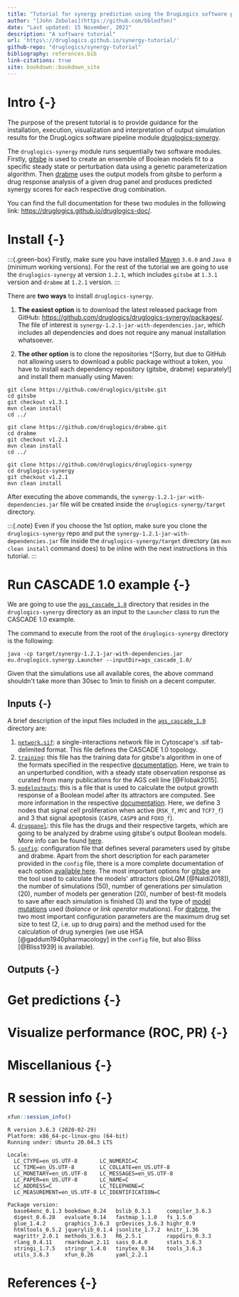 ```yaml
---
title: "Tutorial for synergy prediction using the DrugLogics software pipeline"
author: "[John Zobolas](https://github.com/bblodfon)"
date: "Last updated: 15 November, 2021"
description: "A software tutorial"
url: 'https\://druglogics.github.io/synergy-tutorial/'
github-repo: "druglogics/synergy-tutorial"
bibliography: references.bib
link-citations: true
site: bookdown::bookdown_site
---
```


# Intro {-}

The purpose of the present tutorial is to provide guidance for the installation, execution, visualization and interpretation of output simulation results for the DrugLogics software pipeline module [druglogics-synergy](https://github.com/druglogics/druglogics-synergy).

The `druglogics-synergy` module runs sequentially two software modules.
Firstly, [gitsbe](https://github.com/druglogics/gitsbe) is used to create an ensemble of Boolean models fit to a specific steady state or perturbation data using a genetic parameterization algorithm.
Then [drabme](https://github.com/druglogics/drabme) uses the output models from gitsbe to perform a drug response analysis of a given drug panel and produces predicted synergy scores for each respective drug combination.

You can find the full documentation for these two modules in the following link: https://druglogics.github.io/druglogics-doc/.

# Install {-}

:::{.green-box}
Firstly, make sure you have installed [Maven](https://maven.apache.org/install.html) `3.6.0` and `Java 8` (minimum working versions).
For the rest of the tutorial we are going to use the `druglogics-synergy` at version `1.2.1`, which includes `gitsbe` at `1.3.1` version and `drabme` at `1.2.1` version.
:::

There are **two ways** to install `druglogics-synergy`.

1. **The easiest option** is to download the latest released package from GitHub: https://github.com/druglogics/druglogics-synergy/packages/.
The file of interest is `synergy-1.2.1-jar-with-dependencies.jar`, which includes all dependencies and does not require any manual installation whatsoever.

2. **The other option** is to clone the repositories ^[Sorry, but due to GitHub not allowing users to download a public package without a token, you have to install each dependency repository (gitsbe, drabme) separately!] and install them manually using Maven:

```
git clone https://github.com/druglogics/gitsbe.git
cd gitsbe
git checkout v1.3.1
mvn clean install
cd ../

git clone https://github.com/druglogics/drabme.git
cd drabme
git checkout v1.2.1
mvn clean install
cd ../

git clone https://github.com/druglogics/druglogics-synergy
cd druglogics-synergy
git checkout v1.2.1
mvn clean install
```

After executing the above commands, the `synergy-1.2.1-jar-with-dependencies.jar` file will be created inside the `druglogics-synergy/target` directory.

:::{.note}
Even if you choose the 1st option, make sure you clone the `druglogics-synergy` repo and put the `synergy-1.2.1-jar-with-dependencies.jar` file inside the `druglogics-synergy/target` directory (as `mvn clean install` command does) to be inline with the next instructions in this tutorial.
:::

# Run CASCADE 1.0 example {-}

We are going to use the [`ags_cascade_1.0`](https://github.com/druglogics/druglogics-synergy/tree/v1.2.1/ags_cascade_1.0) directory that resides in the `druglogics-synergy` directory as an input to the `Launcher` class to run the CASCADE 1.0 example.

The command to execute from the root of the `druglogics-synergy` directory is the following:

```
java -cp target/synergy-1.2.1-jar-with-dependencies.jar eu.druglogics.synergy.Launcher --inputDir=ags_cascade_1.0/
```

Given that the simulations use all available cores, the above command shouldn't take more than 30sec to 1min to finish on a decent computer.

## Inputs {-}

A brief description of the input files included in the [`ags_cascade_1.0`](https://github.com/druglogics/druglogics-synergy/tree/v1.2.1/ags_cascade_1.0) directory are:

1. [`network.sif`](https://github.com/druglogics/druglogics-synergy/tree/v1.2.1/ags_cascade_1.0/network.sif): a single-interactions network file in Cytoscape's .sif tab-delimited format.
This file defines the CASCADE 1.0 topology.
2. [`training`](https://github.com/druglogics/druglogics-synergy/tree/v1.2.1/ags_cascade_1.0/training): this file has the training data for gitsbe's algorithm in one of the formats specified in the respective [documentation](https://druglogics.github.io/druglogics-doc/training-data.html).
Here, we train to an unperturbed condition, with a steady state observation response as curated from many publications for the AGS cell line [@Flobak2015].
3. [`modeloutputs`](https://github.com/druglogics/druglogics-synergy/tree/v1.2.1/ags_cascade_1.0/modeloutputs): this is a file that is used to calculate the output growth response of a Boolean model after its attractors are computed.
See more information in the respective [documentation](https://druglogics.github.io/druglogics-doc/modeloutputs.html).
Here, we define 3 nodes that signal cell proliferation when active (`RSK_f`, `MYC` and `TCF7_f`) and 3 that signal apoptosis (`CASP8`, `CASP9` and `FOXO_f`).
4. [`drugpanel`](https://github.com/druglogics/druglogics-synergy/tree/v1.2.1/ags_cascade_1.0/drugpanel): this file has the drugs and their respective targets, which are going to be analyzed by drabme using gitsbe's output Boolean models.
More info can be found [here](https://druglogics.github.io/druglogics-doc/drug-panel.html).
5. [`config`](https://github.com/druglogics/druglogics-synergy/tree/v1.2.1/ags_cascade_1.0/config): configuration file that defines several parameters used by gitsbe and drabme.
Apart from the short description for each parameter provided in the `config` file, there is a more complete documentation of each option [available here](https://druglogics.github.io/druglogics-doc/gitsbe-config.html).
The most important options for [gitsbe](https://github.com/druglogics/druglogics-synergy/blob/v1.2.1/ags_cascade_1.0/config#L27) are the tool used to calculate the models' attractors (bioLQM [@Naldi2018]), the number of simulations (50), number of generations per simulation (20), number of models per generation (20), number of best-fit models to save after each simulation is finished (3) and the type of [model mutations](https://druglogics.github.io/druglogics-doc/gitsbe-config.html#mutation-types) used (*balance* or *link operator* mutations).
For [drabme](https://github.com/druglogics/druglogics-synergy/blob/v1.2.1/ags_cascade_1.0/config#L96), the two most important configuration parameters are the maximum drug set size to test (2, i.e. up to drug pairs) and the method used for the calculation of drug synergies (we use HSA [@gaddum1940pharmacology] in the `config` file, but also Bliss [@Bliss1939] is available).

## Outputs {-}



# Get predictions {-}

# Visualize performance (ROC, PR) {-}

# Miscellanious {-}

# R session info {-}


```{.r .fold-show}
xfun::session_info()
```

```
R version 3.6.3 (2020-02-29)
Platform: x86_64-pc-linux-gnu (64-bit)
Running under: Ubuntu 20.04.3 LTS

Locale:
  LC_CTYPE=en_US.UTF-8       LC_NUMERIC=C              
  LC_TIME=en_US.UTF-8        LC_COLLATE=en_US.UTF-8    
  LC_MONETARY=en_US.UTF-8    LC_MESSAGES=en_US.UTF-8   
  LC_PAPER=en_US.UTF-8       LC_NAME=C                 
  LC_ADDRESS=C               LC_TELEPHONE=C            
  LC_MEASUREMENT=en_US.UTF-8 LC_IDENTIFICATION=C       

Package version:
  base64enc_0.1.3 bookdown_0.24   bslib_0.3.1     compiler_3.6.3 
  digest_0.6.28   evaluate_0.14   fastmap_1.1.0   fs_1.5.0       
  glue_1.4.2      graphics_3.6.3  grDevices_3.6.3 highr_0.9      
  htmltools_0.5.2 jquerylib_0.1.4 jsonlite_1.7.2  knitr_1.36     
  magrittr_2.0.1  methods_3.6.3   R6_2.5.1        rappdirs_0.3.3 
  rlang_0.4.11    rmarkdown_2.11  sass_0.4.0      stats_3.6.3    
  stringi_1.7.5   stringr_1.4.0   tinytex_0.34    tools_3.6.3    
  utils_3.6.3     xfun_0.26       yaml_2.2.1     
```

# References {-}

